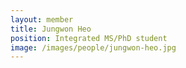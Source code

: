 ```yaml
---
layout: member
title: Jungwon Heo
position: Integrated MS/PhD student
image: /images/people/jungwon-heo.jpg
---
```

